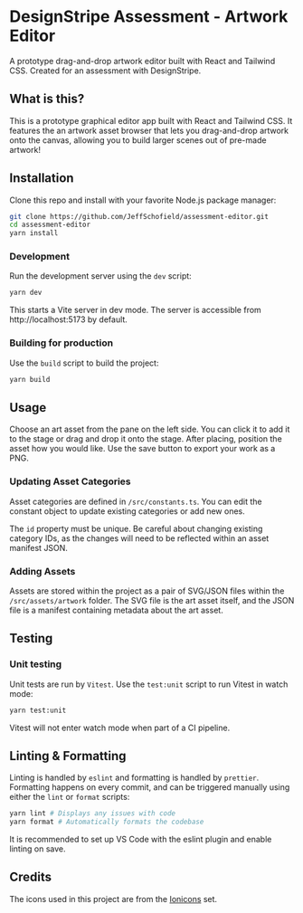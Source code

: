 ﻿# DesignStripe Assessment - Artwork Editor

A prototype drag-and-drop artwork editor built with React and Tailwind CSS. Created for an assessment with DesignStripe.

## What is this?

This is a prototype graphical editor app built with React and Tailwind CSS. It features the an artwork asset browser that lets you drag-and-drop artwork onto the canvas, allowing you to build larger scenes out of pre-made artwork!

## Installation

Clone this repo and install with your favorite Node.js package manager:

```bash
git clone https://github.com/JeffSchofield/assessment-editor.git
cd assessment-editor
yarn install
```

### Development

Run the development server using the `dev` script:

```bash
yarn dev
```

This starts a Vite server in dev mode. The server is accessible from http://localhost:5173 by default.

### Building for production

Use the `build` script to build the project:

```bash
yarn build
```

## Usage

Choose an art asset from the pane on the left side. You can click it to add it to the stage or drag and drop it onto the stage. After placing, position the asset how you would like. Use the save button to export your work as a PNG.

### Updating Asset Categories

Asset categories are defined in `/src/constants.ts`. You can edit the constant object to update existing categories or add new ones.

The `id` property must be unique. Be careful about changing existing category IDs, as the changes will need to be reflected within an asset manifest JSON.

### Adding Assets

Assets are stored within the project as a pair of SVG/JSON files within the `/src/assets/artwork` folder. The SVG file is the art asset itself, and the JSON file is a manifest containing metadata about the art asset.

## Testing

### Unit testing

Unit tests are run by `Vitest`. Use the `test:unit` script to run Vitest in watch mode:

```bash
yarn test:unit
```

Vitest will not enter watch mode when part of a CI pipeline.

## Linting & Formatting

Linting is handled by `eslint` and formatting is handled by `prettier`. Formatting happens on every commit, and can be triggered manually using either the `lint` or `format` scripts:

```bash
yarn lint # Displays any issues with code
yarn format # Automatically formats the codebase
```

It is recommended to set up VS Code with the eslint plugin and enable linting on save.

## Credits

The icons used in this project are from the [Ionicons](https://ionic.io/ionicons) set.
